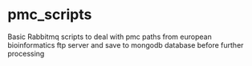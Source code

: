 # pmc_scripts

Basic Rabbitmq scripts to deal with pmc paths from european bioinformatics ftp server and save to
mongodb database before further processing 
